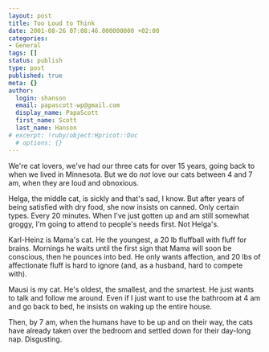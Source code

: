 ```yaml
---
layout: post
title: Too Loud to Think
date: 2001-08-26 07:08:46.000000000 +02:00
categories:
- General
tags: []
status: publish
type: post
published: true
meta: {}
author:
  login: shanson
  email: papascott-wp@gmail.com
  display_name: PapaScott
  first_name: Scott
  last_name: Hanson
# excerpt: !ruby/object:Hpricot::Doc
  # options: {}
---
```

<p>We're cat lovers, we've had our three cats for over 15 years, going back to when we lived in Minnesota. But we do <i>not</i> love our cats between 4 and 7 am, when they are loud and obnoxious.</p>
<p>Helga, the middle cat, is sickly and that's sad, I know. But after years of being satisfied with dry food, she now insists on canned. Only certain types. Every 20 minutes. When I've just gotten up and am still somewhat groggy, I'm going to attend to people's needs first. Not Helga's. </p>
<p>Karl-Heinz is Mama's cat. He the youngest, a 20 lb fluffball with fluff for brains. Mornings he waits until the first sign that Mama will soon be conscious, then he pounces into bed. He only wants affection, and 20 lbs of affectionate fluff is hard to ignore (and, as a husband, hard to compete with).</p>
<p>Mausi is my cat. He's oldest, the smallest, and the smartest. He just wants to talk and follow me around. Even if I just want to use the bathroom at 4 am and go back to bed, he insists on waking up the entire house.</p>
<p>Then, by 7 am, when the humans have to be up and on their way, the cats have already taken over the bedroom and settled down for their day-long nap. Disgusting.</p>
